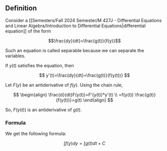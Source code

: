 
## Definition

Consider a [[Semesters/Fall 2024 Semester/M 427J - Differential Equations and Linear Algebra/Introduction to Differential Equations|differential equation]] of the form 

$$\frac{dy}{dt}=\frac{g(t)}{f(y)}$$

Such an equation is called separable because we can separate the variables.

If $y(t)$ satisfies the equation, then

$$
y'(t)=\frac{dy}{dt}=\frac{g(t)}{f(y(t))}
$$

Let $F(y)$ be an antiderivative of $f(y)$. Using the chain rule,

$$
\begin{align}
\frac{d}{dt}F(y(t))=F'(y(t))*y'(t) \\
=f(y(t)) \frac{g(t)}{f(y(t))}=g(t)
\end{align}
$$

So, $F(y(t))$ is an antiderivative of $g(t)$.

### Formula

We get the following formula:

$$
\int f(y)dy=\int g(t)dt+C
$$